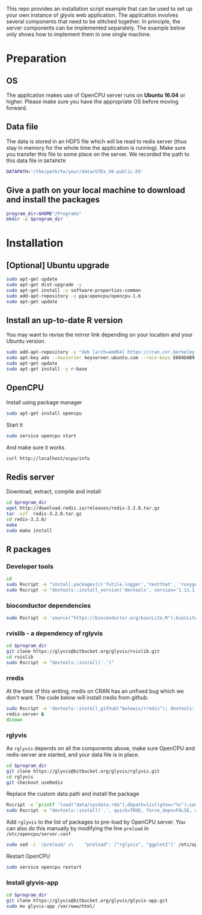This repo provides an installation script example that can be used to set up your own instance of glyvis web application.
The application involves several components that need to be stitched together. In principle, the server components can be implemented separately.
The example below only shows how to implement them in one single machine.

# Preparation

## OS
The application makes use of OpenCPU server runs on **Ubuntu 16.04** or higher. Please make sure you have the appropriate OS before moving forward.

## Data file
The data is stored in an HDF5 file which will be read to redis server (thus stay in memory for the whole time the application is running).
Make sure you transfer this file to some place on the server. We recorded the path to this data file in `DATAPATH`

```bash
DATAPATH='/the/path/to/your/data/GTEx_V6-public.h5'
```

## Give a path on your local machine to download and install the packages
```bash
program_dir=$HOME"/Programs"
mkdir -p $program_dir
```
# Installation

## [Optional] Ubuntu upgrade
```bash
sudo apt-get update
sudo apt-get dist-upgrade -y
sudo apt-get install -y software-properties-common
sudo add-apt-repository -y ppa:opencpu/opencpu-1.6
sudo apt-get update
```
## Install an up-to-date R version

You may want to revise the mirror link depending on your location and your Ubuntu version.

```bash
sudo add-apt-repository -y "deb [arch=amd64] https://cran.cnr.berkeley.edu/bin/linux/ubuntu xenial/"
sudo apt-key adv --keyserver keyserver.ubuntu.com --recv-keys E084DAB9
sudo apt-get update
sudo apt-get install -y r-base
```
## OpenCPU

Install using package manager

```bash
sudo apt-get install opencpu
```

Start it
```bash
sudo service opencpu start
```

And make sure it works
```bash
curl http://localhost/ocpu/info
```

## Redis server

Download, extract, compile and install
```bash
cd $program_dir
wget http://download.redis.io/releases/redis-3.2.8.tar.gz
tar -xzf  redis-3.2.8.tar.gz
cd redis-3.2.8/
make
sudo make install
```

## R packages

### Developer tools

```bash
cd
sudo Rscript -e "install.packages(c('futile.logger','testthat', 'roxygen2'), repos='https://cran.cnr.berkeley.edu/',Ncpus=2)"
sudo Rscript -e "devtools::install_version('devtools', version='1.11.1', repos='https://cran.cnr.berkeley.edu/',Ncpus=2,quiet=TRUE)"
```
### bioconductor dependencies

```bash
sudo Rscript -e 'source("https://bioconductor.org/biocLite.R");biocLite("rhdf5");'
```
### rvislib - a dependency of rglyvis
```bash
cd $program_dir
git clone https://glyvis@bitbucket.org/glyvis/rvislib.git
cd rvislib
sudo Rscript -e "devtools::install('.')"
```
### rredis

At the time of this writing, rredis on CRAN has an unfixed bug which we don't want. The code below will install rredis from github.
```bash
sudo Rscript -e 'devtools::install_github("bwlewis/rredis"); devtools::install_dev_deps(".")'
redis-server &
disown
```


### rglyvis
As `rglyvis` depends on all the components above, make sure OpenCPU and redis-server are started, and your data file is in place.
```bash
cd $program_dir
git clone https://glyvis@bitbucket.org/glyvis/rglyvis.git
cd rglyvis
git checkout useRedis
```

Replace the custom data path and install the package

```bash
Rscript -e `printf 'load("data/sysdata.rda");dbpath=list(gtex="%s");save(list=ls(),file="data/sysdata.rda")' $DATAPATH`
sudo Rscript -e "devtools::install('.', quick=TRUE, force_deps=FALSE, upgrade_dependencies=FALSE)"
```

Add `rglyvis` to the list of packages to pre-load by OpenCPU server. You can also do this manually by modifying the line `preload` in `/etc/opencpu/server.conf`

```bash
sudo sed -i '/preload/ c\    "preload": ["rglyvis", "ggplot2"]' /etc/opencpu/server.conf
```
Restart OpenCPU
```bash
sudo service opencpu restart
```

### Install glyvis-app

```bash
cd $program_dir
git clone https://glyvis@bitbucket.org/glyvis/glyvis-app.git
sudo mv glyvis-app /var/www/html/
```
